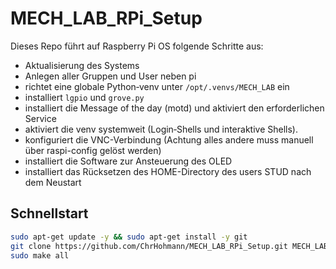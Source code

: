 # MECH_LAB_RPi_Setup

Dieses Repo führt auf Raspberry Pi OS folgende Schritte aus:
- Aktualisierung des Systems
- Anlegen aller Gruppen und User neben pi
- richtet eine globale Python‑venv unter `/opt/.venvs/MECH_LAB` ein
- installiert `lgpio` und `grove.py`
- installiert die Message of the day (motd) und aktiviert den erforderlichen Service
- aktiviert die venv systemweit (Login‑Shells und interaktive Shells).
- konfiguriert die VNC-Verbindung (Achtung alles andere muss manuell über raspi-config gelöst werden)
- installiert die Software zur Ansteuerung des OLED
- installiert das Rücksetzen des HOME-Directory des users STUD nach dem Neustart

## Schnellstart
```bash
sudo apt-get update -y && sudo apt-get install -y git
git clone https://github.com/ChrHohmann/MECH_LAB_RPi_Setup.git MECH_LAB_RPi_Setup && cd MECH_LAB_RPi_Setup
sudo make all
